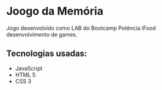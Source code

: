# Joogo da Memória

Jogo desenvolvido como LAB do Bootcamp Potência iFood desenvolvimento de games.

## Tecnologias usadas:
* JavaScript
* HTML 5
* CSS 3
